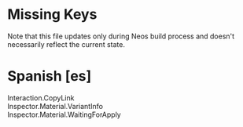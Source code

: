 # Missing Keys
Note that this file updates only during Neos build process and doesn't necessarily reflect the current state.

# Spanish [es]
Interaction.CopyLink  
Inspector.Material.VariantInfo  
Inspector.Material.WaitingForApply  

